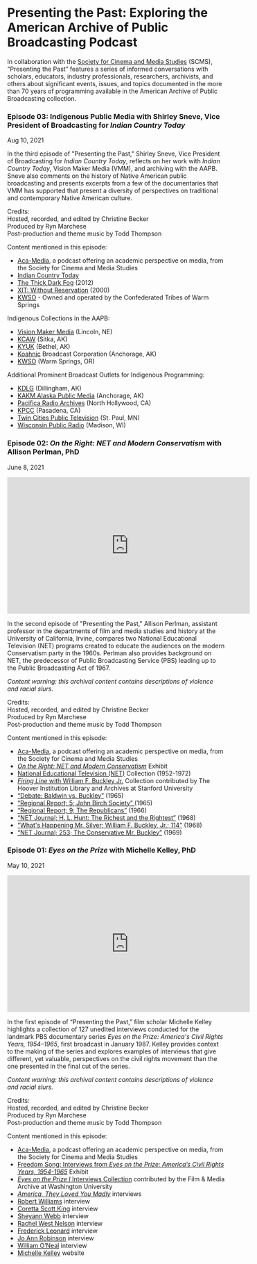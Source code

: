 # Presenting the Past: Exploring the American Archive of Public Broadcasting Podcast

In collaboration with the [Society for Cinema and Media Studies](https://www.cmstudies.org/) (SCMS), “Presenting the Past” features a series of informed conversations with scholars, educators, industry professionals, researchers, archivists, and others about significant events, issues, and topics documented in the more than 70 years of programming available in the American Archive of Public Broadcasting collection.

### Episode 03: Indigenous Public Media with Shirley Sneve, Vice President of Broadcasting for <i>Indian Country Today</i>
Aug 10, 2021

<YOUTUBE>
 
In the third episode of "Presenting the Past," Shirley Sneve, Vice President of Broadcasting for <i>Indian Country Today</i>, reflects on her work with <i>Indian Country Today</i>, Vision Maker Media (VMM), and archiving with the AAPB. Sneve also comments on the history of Native American public broadcasting and presents excerpts from a few of the documentaries that VMM has supported that present a diversity of perspectives on traditional and contemporary Native American culture.

Credits:<br>
Hosted, recorded, and edited by Christine Becker<br>
Produced by Ryn Marchese<br>
Post-production and theme music by Todd Thompson<br>

<div>

<span>Content mentioned in this episode:</span><br>
 <ul class="override" style="margin-top: 0.1em;">
<li><a href=http://www.aca-media.org>Aca-Media</a>, a podcast offering an academic perspective on media, from the Society for Cinema and Media Studies</li>
<li><a href=https://indiancountrytoday.com>Indian Country Today</a>
<li><a href=https://americanarchive.org/catalog/cpb-aacip_508-9c6rx9408p>The Thick Dark Fog</a> (2012)
<li><a href=https://americanarchive.org/catalog/cpb-aacip_508-vd6nz81k7h>XIT: Without Reservation</a> (2000)
<li><a href=https://americanarchive.org/participating-orgs/4502>KWSO</a> - Owned and operated by the Confederated Tribes of Warm Springs
 </ul>
</div>

<span>Indigenous Collections in the AAPB:</span><br>
 <ul class="override" style="margin-top: 0.1em;">
<li><a href=https://americanarchive.org/participating-orgs/NCSG55084>Vision Maker Media</a> (Lincoln, NE)
<li><a href=https://americanarchive.org/participating-orgs/1271>KCAW</a> (Sitka, AK)
<li><a href=https://americanarchive.org/participating-orgs/1703>KYUK</a> (Bethel, AK)
<li><a href=https://americanarchive.org/participating-orgs/1254>Koahnic</a> Broadcast Corporation (Anchorage, AK)
<li><a href=https://americanarchive.org/participating-orgs/4502>KWSO</a> (Warm Springs, OR)
 </ul>
</div>

<span>Additional Prominent Broadcast Outlets for Indigenous Programming:</span><br>
 <ul class="override" style="margin-top: 0.1em;">
<li><a href=https://americanarchive.org/participating-orgs/1259>KDLG</a> (Dillingham, AK)
<li><a href=https://americanarchive.org/participating-orgs/1702>KAKM Alaska Public Media</a> (Anchorage, AK)
<li><a href=https://americanarchive.org/participating-orgs/NCSG43>Pacifica Radio Archives</a> (North Hollywood, CA)
<li><a href=https://americanarchive.org/participating-orgs/NCSG55086>KPCC</a> (Pasadena, CA)
<li><a href=https://americanarchive.org/participating-orgs/1797>Twin Cities Public Television</a> (St. Paul, MN)
<li><a href=https://americanarchive.org/participating-orgs/1896.2>Wisconsin Public Radio</a> (Madison, WI)
</ul>
</div>

### Episode 02: <i>On the Right: NET and Modern Conservatism</i> with Allison Perlman, PhD
June 8, 2021


<iframe width="560" height="315" src="https://www.youtube.com/embed/3bZP-giVJOo" title="YouTube video player" frameborder="0" allow="accelerometer; autoplay; clipboard-write; encrypted-media; gyroscope; picture-in-picture" allowfullscreen></iframe>

In the second episode of "Presenting the Past," Allison Perlman, assistant professor in the departments of film and media studies and history at the University of California, Irvine, compares two National Educational Television (NET) programs created to educate the audiences on the modern Conservatism party in the 1960s. Perlman also provides background on NET, the predecessor of Public Broadcasting Service (PBS) leading up to the Public Broadcasting Act of 1967.

<i>Content warning: this archival content contains descriptions of violence and racial slurs.</i>

Credits:<br>
Hosted, recorded, and edited by Christine Becker<br>
Produced by Ryn Marchese<br>
Post-production and theme music by Todd Thompson<br>

<div>

<span>Content mentioned in this episode:</span><br>
<ul class="override" style="margin-top: 0.1em;">
<li><a href=http://www.aca-media.org>Aca-Media</a>, a podcast offering an academic perspective on media, from the Society for Cinema and Media Studies</li>
<li><a href=https://americanarchive.org/exhibits/conservatism><i>On the Right: NET and Modern Conservatism</i></a> Exhibit</li>
<li><a href=https://americanarchive.org/special_collections/net-catalog>National Educational Television (NET)</a> Collection (1952-1972)</li>
<li><a href=https://americanarchive.org/special_collections/firing-line><i>Firing Line</i> with William F. Buckley Jr.</a> Collection contributed by The Hoover Institution Library and Archives at Stanford University</li>
<li><a href=https://americanarchive.org/catalog/cpb-aacip-151-sn00z71m54>“Debate: Baldwin vs. Buckley”</a> (1965)</li>
<li><a href=https://americanarchive.org/catalog/cpb-aacip_512-ft8df6m068>“Regional Report; 5; John Birch Society” </a> (1965)</li>
<li><a href=https://americanarchive.org/catalog/cpb-aacip-512-8s4jm24805>“Regional Report; 9; The Republicans”</a> (1966)</li>
<li><a href=https://americanarchive.org/catalog/cpb-aacip-512-j96057dt9d>“NET Journal; H. L. Hunt: The Richest and the Rightest”</a> (1968)</li>
<li><a href=https://americanarchive.org/catalog/cpb-aacip_15-27zkhbbv>“What's Happening Mr. Silver; William F. Buckley, Jr.; 114”</a> (1968)</li>
<li><a href=http://americanarchive.org/catalog/cpb-aacip-75-35gb5qv3>“NET Journal; 253; The Conservative Mr. Buckley”</a> (1969)</li>
</ul>
</div>

### Episode 01: <i>Eyes on the Prize</i> with Michelle Kelley, PhD
May 10, 2021

<iframe width="560" height="315" src="https://www.youtube.com/embed/14e5qV4jL04" title="YouTube video player" frameborder="0" allow="accelerometer; autoplay; clipboard-write; encrypted-media; gyroscope; picture-in-picture" allowfullscreen></iframe>

In the first episode of “Presenting the Past,” film scholar Michelle Kelley highlights a collection of 127 unedited interviews conducted for the landmark PBS documentary series <i>Eyes on the Prize: America's Civil Rights Years, 1954–1965</i>, first broadcast in January 1987. Kelley provides context to the making of the series and explores examples of interviews that give different, yet valuable, perspectives on the civil rights movement than the one presented in the final cut of the series.

<i>Content warning: this archival content contains descriptions of violence and racial slurs.</i>

Credits:<br>
Hosted, recorded, and edited by Christine Becker<br>
Produced by Ryn Marchese<br>
Post-production and theme music by Todd Thompson<br>

<div>

<span>Content mentioned in this episode:</span><br>

<ul class="override" style="margin-top: 0.1em;">
 <li><a href=http://www.aca-media.org>Aca-Media</a>, a podcast offering an academic perspective on media, from the Society for Cinema and Media Studies</li>
 <li><a href=https://americanarchive.org/exhibits/eotp>Freedom Song: Interviews from <i>Eyes on the Prize: America’s Civil Rights Years, 1954-1965</i></a> Exhibit</li>
 <li><a href=https://americanarchive.org/special_collections/eotp-i-interviews><i>Eyes on the Prize I</i> Interviews Collection</a> contributed by the Film & Media Archive at Washington University</li>
 <li><a href=https://americanarchive.org/catalog?f%5Bseries_titles%5D%5B%5D=America%2C+They+Loved+You+Madly&f[access_types][]=online><i>America, They Loved You Madly</i></a> interviews</li>
 <li><a href=https://americanarchive.org/catalog/cpb-aacip-151-5t3fx74m3w>Robert Williams</a> interview</li>
 <li><a href=https://americanarchive.org/catalog/cpb-aacip-151-542j679j5g>Coretta Scott King</a> interview</li>
 <li><a href=https://americanarchive.org/catalog/cpb-aacip-151-9k45q4sc6g>Sheyann Webb</a> interview</li>
 <li><a href=https://americanarchive.org/catalog/cpb-aacip-151-pz51g0jt61>Rachel West Nelson</a> interview</li>
 <li><a href=https://americanarchive.org/catalog/cpb-aacip-151-n58cf9k35x>Frederick Leonard</a> interview</li>
 <li><a href=https://americanarchive.org/catalog/cpb-aacip_151-wh2d796b02>Jo Ann Robinson</a> interview</li>
 <li><a href=https://americanarchive.org/catalog/cpb-aacip-151-x34mk66290>William O’Neal</a> interview</li>
 <li><a href=https://michellerkelley.com>Michelle Kelley</a> website</li>
</ul>
</div>
